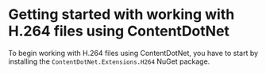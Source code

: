 # Getting started with working with H.264 files using ContentDotNet
To begin working with H.264 files using ContentDotNet, you have to start by installing the `ContentDotNet.Extensions.H264` NuGet package.


